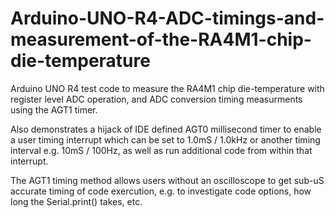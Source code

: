 # Arduino-UNO-R4-ADC-timings-and-measurement-of-the-RA4M1-chip-die-temperature
Arduino UNO R4 test code to measure the RA4M1 chip die-temperature with register level ADC operation, and ADC conversion timing measurments using the AGT1 timer.

Also demonstrates a hijack of IDE defined AGT0 millisecond timer to enable a user timing interrupt which can be set to 1.0mS / 1.0kHz or another timing interval e.g. 10mS / 100Hz, as well as run additional code from within that interrupt.

The AGT1 timing method allows users without an oscilloscope to get sub-uS accurate timing of code exercution, e.g. to investigate code options, how long the Serial.print() takes, etc.
